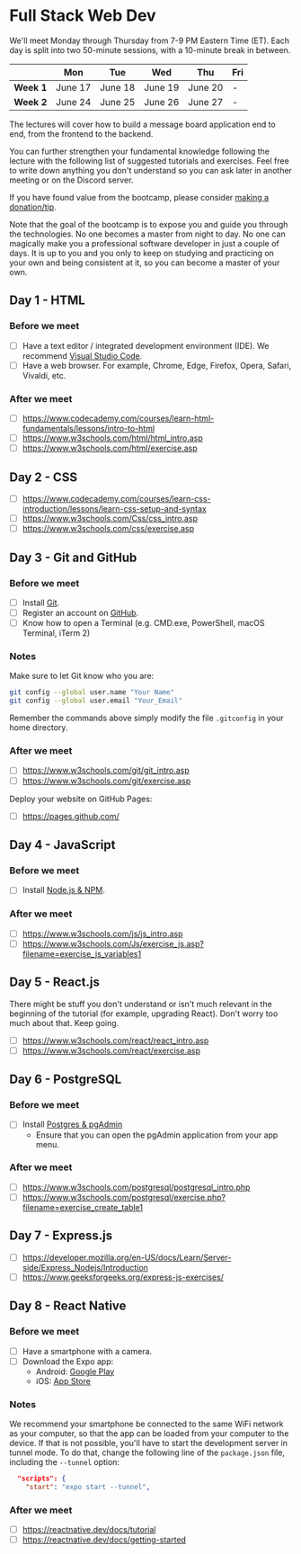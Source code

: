 # Full Stack Web Dev

We'll meet Monday through Thursday from 7-9 PM Eastern Time (ET). Each day is split into two 50-minute sessions, with a 10-minute break in between.

|| Mon | Tue | Wed | Thu | Fri |
|-|-|-|-|-|-|
|**Week 1** | June 17 | June 18 | June 19 | June 20 | - |
|**Week 2**| June 24 | June 25 | June 26  | June 27  | - |

The lectures will cover how to build a message board application end to end, from the frontend to the backend.

You can further strengthen your fundamental knowledge following the lecture with the following list of suggested tutorials and exercises. Feel free to write down anything you don't understand so you can ask later in another meeting or on the Discord server.

If you have found value from the bootcamp, please consider [making a donation/tip](https://linktr.ee/nbktechworld).

Note that the goal of the bootcamp is to expose you and guide you through the technologies. No one becomes a master from night to day. No one can magically make you a professional software developer in just a couple of days. It is up to you and you only to keep on studying and practicing on your own and being consistent at it, so you can become a master of your own.

## Day 1 - HTML

### Before we meet

- [ ] Have a text editor / integrated development environment (IDE). We recommend [Visual Studio Code](https://code.visualstudio.com/download).
- [ ] Have a web browser. For example, Chrome, Edge, Firefox, Opera, Safari, Vivaldi, etc.

### After we meet

- [ ] https://www.codecademy.com/courses/learn-html-fundamentals/lessons/intro-to-html
- [ ] https://www.w3schools.com/html/html_intro.asp
- [ ] https://www.w3schools.com/html/exercise.asp

## Day 2 - CSS

- [ ] https://www.codecademy.com/courses/learn-css-introduction/lessons/learn-css-setup-and-syntax
- [ ] https://www.w3schools.com/Css/css_intro.asp
- [ ] https://www.w3schools.com/css/exercise.asp

## Day 3 - Git and GitHub

### Before we meet

- [ ] Install [Git](https://git-scm.com/downloads).
- [ ] Register an account on [GitHub](https://github.com).
- [ ] Know how to open a Terminal (e.g. CMD.exe, PowerShell, macOS Terminal, iTerm 2)

### Notes

Make sure to let Git know who you are:

```sh
git config --global user.name "Your Name"
git config --global user.email "Your_Email"
```

Remember the commands above simply modify the file `.gitconfig` in your home directory. 

### After we meet

- [ ] https://www.w3schools.com/git/git_intro.asp
- [ ] https://www.w3schools.com/git/exercise.asp

Deploy your website on GitHub Pages:

- [ ] https://pages.github.com/

## Day 4 - JavaScript

### Before we meet

- [ ] Install [Node.js & NPM](https://nodejs.org/).

### After we meet

- [ ] https://www.w3schools.com/js/js_intro.asp
- [ ] https://www.w3schools.com/Js/exercise_js.asp?filename=exercise_js_variables1

## Day 5 - React.js

There might be stuff you don't understand or isn't much relevant in the beginning of the tutorial (for example, upgrading React). Don't worry too much about that. Keep going.

- [ ] https://www.w3schools.com/react/react_intro.asp
- [ ] https://www.w3schools.com/react/exercise.asp

## Day 6 - PostgreSQL

### Before we meet

- [ ] Install [Postgres & pgAdmin](https://www.postgresql.org/download/)
  - Ensure that you can open the pgAdmin application from your app menu.

### After we meet

- [ ] https://www.w3schools.com/postgresql/postgresql_intro.php
- [ ] https://www.w3schools.com/postgresql/exercise.php?filename=exercise_create_table1

## Day 7 - Express.js

- [ ] https://developer.mozilla.org/en-US/docs/Learn/Server-side/Express_Nodejs/Introduction
- [ ] https://www.geeksforgeeks.org/express-js-exercises/

## Day 8 - React Native

### Before we meet

- [ ] Have a smartphone with a camera.
- [ ] Download the Expo app:
  - Android: [Google Play](https://play.google.com/store/apps/details?id=host.exp.exponent&referrer=www)
  - iOS: [App Store](https://apps.apple.com/us/app/expo-go/id982107779)

### Notes

We recommend your smartphone be connected to the same WiFi network as your computer, so that the app can be loaded from your computer to the device. If that is not possible, you'll have to start the development server in tunnel mode. To do that, change the following line of the `package.json` file, including the `--tunnel` option:

```json
  "scripts": {
    "start": "expo start --tunnel",
```

### After we meet

- [ ] https://reactnative.dev/docs/tutorial
- [ ] https://reactnative.dev/docs/getting-started
